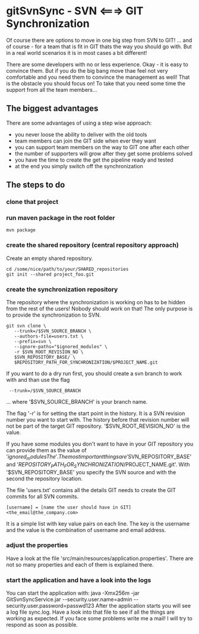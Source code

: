 # gitSvnSync - SVN <===> GIT Synchronization
Of course there are options to move in one big step from SVN to GIT! ... and of course - for a team that is fit in GIT
thats the way you should go with. But in a real world scenarios it is in most cases a bit different!

There are some developers with no or less experience. Okay - it is easy to convince them. But if you do the big bang
move thae feel not very comfortable and you need them to convince the management as well! That is the obstacle you
should focus on! To take that you need some time the support from all the team members...

## The biggest advantages
There are some advantages of using a step wise approach:

 * you never loose the ability to deliver with the old tools
 * team members can join the GIT side when ever they want
 * you can support team members on the way to GIT one after each other
 * the number of supporters will grow after they get some problems solved
 * you have the time to create the get the pipeline ready and tested
 * at the end you simply switch off the synchronization

## The steps to do
### clone that project
### run maven package in the root folder
    mvn package
### create the shared repository (central repository approach)
Create an empty shared repository.

    cd /some/nice/path/to/your/SHARED_repositories
    git init --shared project_foo.git

### create the synchronization repository
The repository where the synchronization is working on has to be hidden from the rest of the users! Nobody should work
on that! The only purpose is to provide the synchronization to SVN.

    git svn clone \
       --trunk=/$SVN_SOURCE_BRANCH \
       --authors-file=users.txt \
       --prefix=svn \
       --ignore-paths="$ignored_modules" \
       -r $SVN_ROOT_REVISION_NO \
       $SVN_REPOSITORY_BASE/ \
       $REPOSITORY_PATH_FOR_SYNCHRONIZATION/$PROJECT_NAME.git

   If you want to do a dry run first, you should create a svn branch to work with and than use the flag

     --trunk=/$SVN_SOURCE_BRANCH

   ... where '$SVN_SOURCE_BRANCH' is your branch name.

   The flag '-r' is for setting the start point in the history. It is a SVN revision number you want to start with.
   The history before that revision number will not be part of the target GIT repository. '$SVN_ROOT_REVISION_NO' is the
   value.

   If you have some modules you don't want to have in your GIT repository you  can provide them as the value of
   '$ignored_modulesThe'. The most important things are
    '$SVN_REPOSITORY_BASE' and '$REPOSITORY_PATH_FOR_SYNCHRONIZATION/$PROJECT_NAME.git'.
    With '$SVN_REPOSITORY_BASE' you specify the SVN source and with the second the repository location.

   The file 'users.txt' contains all the details GIT needs to create the GIT commits for all SVN commits.

    [username] = [name the user should have in GIT] <the_email@the_company.com>

   It is a simple list with key value pairs on each line. The key is the username and the value is the combination of
   username and email address.

### adjust the properties
Have a look at the file 'src/main/resources/application.properties'. There are not so many properties and each of them
is explained there.

### start the application and have a look into the logs
You can start the application with:
    java -Xmx256m -jar GitSvnSyncService.jar --security.user.name=admin --security.user.password=passwd123
After the application starts you will see a log file sync.log. Have a look into that file to see if all the things are
working as expected. If you face some problems write me a mail! I will try to respond as soon as possible.


